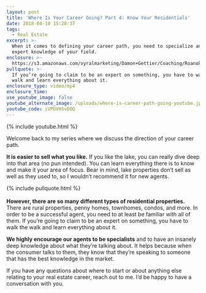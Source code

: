```yaml
---
layout: post
title: 'Where Is Your Career Going? Part 4: Know Your Residentials'
date: 2018-04-10 15:28:37
tags:
  - Real Estate
excerpt: >-
  When it comes to defining your career path, you need to specialize and have an
  expert knowledge of your field.
enclosure: >-
  https://s3.amazonaws.com/vyralmarketing/Damon+Gettier/Coaching/Roanoke+Real+Estate+Agent-+Where+Is+Your+Career+Going%253F+Part+4-+Know+Your+Residentials.mp4
pullquote: >-
  If you’re going to claim to be an expert on something, you have to walk the
  walk and learn everything about it.
enclosure_type: video/mp4
enclosure_time:
use_youtube_image: false
youtube_alternate_image: /uploads/where-is-career-path-going-youtube.jpg
youtube_code: iVPDVHSvDOQ
---
```


{% include youtube.html %}

Welcome back to my series where we discuss the direction of your career path.

**It is easier to sell what you like.** If you like the lake, you can really dive deep into that area (no pun intended). You can learn everything there is to know and make it your area of focus. Bear in mind, lake properties don’t sell as well as they used to, so I wouldn’t recommend it for new agents.

{% include pullquote.html %}<br><br>**However, there are so many different types of residential properties.** There are rural properties, penny homes, townhomes, condos, and more. In order to be a successful agent, you need to at least be familiar with all of them. If you’re going to claim to be an expert on something, you have to walk the walk and learn everything about it.

**We highly encourage our agents to be specialists** and to have an insanely deep knowledge about what they’re talking about. It helps because when the consumer talks to them, they know that they’re speaking to someone that has the best knowledge in the market.

If you have any questions about where to start or about anything else relating to your real estate career, reach out to me. I’d be happy to have a conversation with you.